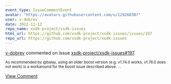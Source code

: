 ```yaml
---
event_type: IssueCommentEvent
avatar: "https://avatars.githubusercontent.com/u/12926030?"
user: v-dobrev
date: 2022-11-12
repo_name: xsdk-project/xsdk-issues
html_url: https://github.com/xsdk-project/xsdk-issues/issues/197
repo_url: https://github.com/xsdk-project/xsdk-issues
---
```


<a href='https://github.com/v-dobrev' target='_blank'>v-dobrev</a> commented on issue <a href='https://github.com/xsdk-project/xsdk-issues/issues/197' target='_blank'>xsdk-project/xsdk-issues#197</a>.

<small>As recommended by @balay, using an older boost version (e.g. v1.74.0 works, v1.76.0 does not work) is a workaround for the boost issue described above....</small>

<a href='https://github.com/xsdk-project/xsdk-issues/issues/197' target='_blank'>View Comment</a>